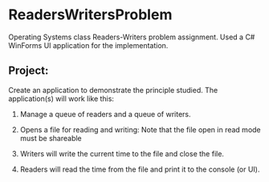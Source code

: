 # ReadersWritersProblem

Operating Systems class Readers-Writers problem assignment. Used a C# WinForms UI application for the implementation. 

## Project:

Create an application to demonstrate the principle studied. The application(s) will work like this: 

1. Manage a queue of readers and a queue of writers.

2. Opens a file for reading and writing: Note that the file open in read mode must be shareable

3. Writers will write the current time to the file and close the file.

4. Readers will read the time from the file and print it to the console (or UI).
